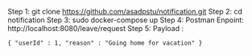 Step 1: git clone https://github.com/asadpstu/notification.git
Step 2: cd notification
Step 3: sudo docker-compose up
Step 4: Postman Enpoint: http://localhost:8080/leave/request
Step 5: 
Payload : 

`{
    "userId" : 1,
    "reason" : "Going home for vacation"
}
`